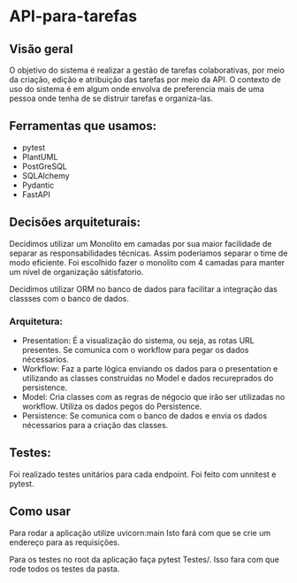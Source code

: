 # API-para-tarefas

## Visão geral

O objetivo do sistema é realizar a gestão de tarefas colaborativas, por meio da criação, edição e atribuição das tarefas por meio da API. O contexto de uso do sistema é em algum onde envolva de preferencia mais de uma pessoa onde tenha de se distruir tarefas e organiza-las.

## Ferramentas que usamos:
- pytest
- PlantUML
- PostGreSQL
- SQLAlchemy
- Pydantic
- FastAPI

## Decisões arquiteturais:

Decidimos utilizar um Monolito em camadas por sua maior facilidade de separar as responsabilidades técnicas. Assim poderiamos separar o time de modo eficiente. Foi escolhido fazer o monolito com 4 camadas para manter um nível de organização sátisfatorio.

Decidimos utilizar ORM no banco de dados para facilitar a integração das classses com o banco de dados.
### Arquitetura:

- Presentation: É a visualização do sistema, ou seja, as rotas URL presentes. Se comunica com o workflow para pegar os dados nécessarios.
- Workflow: Faz a parte lógica enviando os dados para o presentation e utilizando as classes construidas no Model e dados recureprados do persistence.
- Model: Cria classes com as regras de négocio que irão ser utilizadas no workflow. Utiliza os dados pegos do Persistence.
- Persistence: Se comunica com o banco de dados e envia os dados nécessarios para a criação das classes.

## Testes:

Foi realizado testes unitários para cada endpoint. Foi feito com unnitest e pytest.


## Como usar

Para rodar a aplicação utilize uvicorn:main
Isto fará com que se crie um endereço para as requisições.

Para os testes no root da aplicação faça pytest Testes/.
Isso fara com que rode todos os testes da pasta.